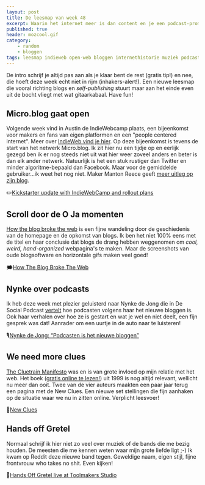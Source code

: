 ```yaml
---
layout: post
title: De leesmap van week 48
excerpt: Waarin het internet meer is dan content en je een podcast-promotie en punkrock krijgt. 
published: true
header: mozcool.gif
category: 
    - random
    - bloggen
tags: leesmap indieweb open-web bloggen internethistorie muziek podcast
---
```


De intro schrijf je altijd pas aan als je klaar bent de rest (gratis tip!) en nee, die hoeft deze week echt niet in rijm (inhakers-alert!). Een nieuwe leesmap die vooral richting blogs en _self-publishing_ stuurt maar aan het einde even uit de bocht vliegt met wat gitaarkabaal. Have fun!

## Micro.blog gaat open
Volgende week vind in Austin de IndieWebcamp plaats, een bijeenkomst voor makers en fans van eigen platformen en een "people centered internet". Meer over [IndieWeb vind je hier][1]. Op deze bijeenkomst is tevens de start van het netwerk Micro.blog. Ik zit hier nu een tijdje op en eerlijk gezegd ben ik er nog steeds niet uit wat hier weer zoveel anders en beter is dan elk ander netwerk. Natuurlijk is het een stuk rustiger dan Twitter en minder algoritme-bepaald dan Facebook. Maar voor de gemiddelde gebruiker...ik weet het nog niet. Maker Manton Reece geeft [meer uitleg op zijn blog][2].  

✏️[Kickstarter update with IndieWebCamp and rollout plans][3]

## Scroll door de O Ja momenten
[How the blog broke the web][4] is een fijne wandeling door de geschiedenis van de homepage en de opkomst van blogs. Ik ben het niet 100% eens met de titel en haar conclusie dat blogs de drang hebben weggenomen om *cool, weird, hand-organized* webpagina's te maken. Maar de screenshots van oude blogsoftware en horizontale gifs maken veel goed!
  
🗯[How The Blog Broke The Web][5]

## Nynke over podcasts
Ik heb deze week met plezier geluisterd naar Nynke de Jong die in De Social Podcast [vertelt][6] hoe podcasten volgens haar het nieuwe bloggen is. Ook haar verhalen over hoe ze is gestart en wat je wel en niet deelt, een fijn gesprek was dat! Aanrader om een uurtje in de auto naar te luisteren!
  
🎙[Nynke de Jong: “Podcasten is het nieuwe bloggen”][7]

## We need more clues
[The Cluetrain Manifesto][8] was en is van grote invloed op mijn relatie met het web. Het boek ([gratis online te lezen!][9]) uit 1999 is nog altijd relevant, wellicht nu meer dan ooit. Twee van de vier auteurs maakten een paar jaar terug een pagina met de New Clues. Een nieuwe set stellingen die fijn aanhaken op de situatie waar we nu in zitten online. Verplicht leesvoer!
  
💎[New Clues][10]

## Hands off Gretel
Normaal schrijf ik hier niet zo veel over muziek of de bands die me bezig houden. De meesten die me kennen weten waar mijn grote liefde ligt ;-)
Ik kwam op Reddit deze nieuwe band tegen. Geweldige naam, eigen stijl, fijne frontvrouw who takes no shit. Even kijken!
  
🎸[Hands Off Gretel live at Toolmakers Studio][11]


[1]:	/Indieweb
[2]:	http://www.manton.org/2017/11/kickstarter-update-with-indiewebcamp-and-rollout-plans.html
[3]:	http://www.manton.org/2017/11/kickstarter-update-with-indiewebcamp-and-rollout-plans.html
[4]:	https://stackingthebricks.com/how-blogs-broke-the-web/
[5]:	https://stackingthebricks.com/how-blogs-broke-the-web/
[6]:	https://www.marketingfacts.nl/berichten/nynke-de-jong-podcasten-is-het-nieuwe-bloggen
[7]:	https://www.marketingfacts.nl/berichten/nynke-de-jong-podcasten-is-het-nieuwe-bloggen
[8]:	http://www.cluetrain.com/
[9]:	http://www.cluetrain.com/book/
[10]:	http://newclues.cluetrain.com/
[11]:	https://www.reddit.com/r/grunge/comments/7gm53f/hands_off_gretel_full_live_session_at_toolmakers/